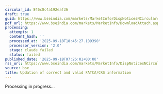 ```yaml
---
circular_id: 846c8c4a192eaf36
draft: true
guid: https://www.bseindia.com/markets/MarketInfo/DispNoticesNCirculars.aspx?Noticeid={D9684FC3-6369-4A00-A152-0AFCFD64C9C8}&noticeno=20250918-2&dt=09/18/2025&icount=2&totcount=63&flag=0
pdf_url: https://www.bseindia.com/markets/MarketInfo/DownloadAttach.aspx?id=20250918-2&attachedId=db01b002-18e5-4a1f-86b5-485642b57212
processing:
  attempts: 1
  content_hash: ''
  processed_at: '2025-09-18T18:45:27.109390'
  processor_version: '2.0'
  stage: claude_failed
  status: failed
published_date: '2025-09-18T07:26:01+00:00'
rss_url: https://www.bseindia.com/markets/MarketInfo/DispNoticesNCirculars.aspx?Noticeid={D9684FC3-6369-4A00-A152-0AFCFD64C9C8}&noticeno=20250918-2&dt=09/18/2025&icount=2&totcount=63&flag=0
source: bse
title: Updation of correct and valid FATCA/CRS information
---
```


Processing in progress...